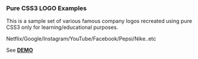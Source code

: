 ### Pure CSS3 LOGO Examples

This is a sample set of various famous company logos recreated using pure CSS3 only for learning/educational purposes.

Netflix/Google/Instagram/YouTube/Facebook/Pepsi/Nike..etc

See **[DEMO](https://github.com/exis9/LOGOS)**
